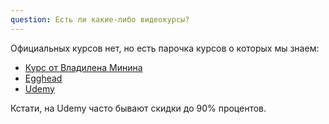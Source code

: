 ```yaml
---
question: Есть ли какие-либо видеокурсы?
---
```


Официальных курсов нет, но есть парочка курсов о которых мы знаем:


- [Курс от Владилена Минина](https://www.youtube.com/playlist?list=PLqKQF2ojwm3mgL-JymBaquJItb0eP0MTR)
- [Egghead](https://egghead.io/playlists/getting-started-with-svelte-3-05a8541a)
- [Udemy](https://www.udemy.com/sveltejs-the-complete-guide/)

Кстати, на Udemy часто бывают скидки до 90% процентов.
